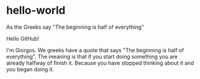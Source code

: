 # hello-world
As the Greeks say "The beginning is half of everything"

Hello GitHub!

I'm Giorgos. We greeks have a quote that says "The beginning is half of everything". 
The meaning is that if you start doing something you are already halfway of finish it.
Because you have stopped thinking about it and you began doing it.
